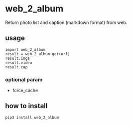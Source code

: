# web_2_album

Return photo list and caption (markdown format) from web.

## usage

```
import web_2_album
result = web_2_album.get(url)
result.imgs
result.video
result.cap

```

### optional param
- force_cache

## how to install

`pip3 install web_2_album`